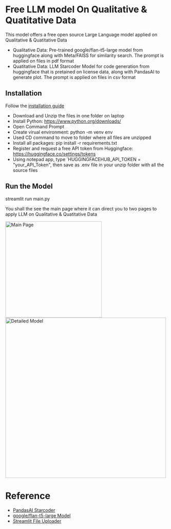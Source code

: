 # Free LLM model On Qualitative & Quatitative Data 
This model offers a free open source Large Language model applied on Qualitative & Quatitative Data
* Qualitative Data: Pre-trained google/flan-t5-large model from huggingface along with Meta/FAISS for similarity search. The prompt is applied on files in pdf format
* Quatitative Data: LLM Starcoder Model for code generation from huggingface that is pretained on license data, along with PandasAI to generate plot. The prompt is applied on files in csv format

## Installation
Follow the [installation guide](https://github.com/chenliseu/Open-Source-LLM-on-qualitative-and-quantitative-data/blob/main/Installation_Guide.txt)
* Download and Unzip the files in one folder on laptop
* Install Python: https://www.python.org/downloads/
* Open Command Prompt
* Create virual environment: python -m venv env
* Used CD command to move to folder where all files are unzipped
* Install all packages: pip install -r requirements.txt
* Register and request a free API token from Huggingface: https://huggingface.co/settings/tokens
* Using notepad app, type `HUGGINGFACEHUB_API_TOKEN = "your_API_Token", then save as .env file in your unzip folder with all the source files

## Run the Model 
streamlit run main.py

You shall the see the main page where it can direct you to two pages to apply LLM on Qualitative & Quatitative Data

<img src="https://github.com/chenliseu/Open-Source-LLM-on-qualitative-and-quantitative-data/raw/main/main.png" alt="Main Page" width="300">
<img src="https://github.com/chenliseu/Open-Source-LLM-on-qualitative-and-quantitative-data/raw/main/model_intro.png" alt="Detailed Model" width="500">

# Reference
* [PandasAI Starcoder](https://github.com/Sinaptik-AI/pandas-ai/discussions/60)
* [google/flan-t5-large Model](https://huggingface.co/google/flan-t5-large)
* [Streamlit File Uploader](https://docs.streamlit.io/develop/api-reference/widgets/st.file_uploader)
